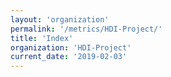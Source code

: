 ```yaml
---
layout: 'organization'
permalink: '/metrics/HDI-Project/'
title: 'Index'
organization: 'HDI-Project'
current_date: '2019-02-03'
---
```

